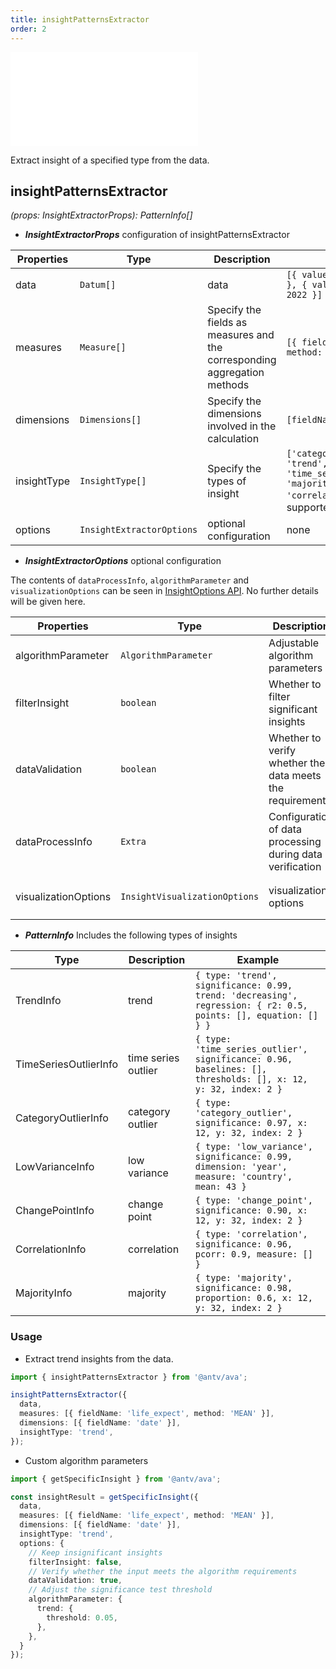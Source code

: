 ```yaml
---
title: insightPatternsExtractor
order: 2
---
```


<embed src='@/docs/common/style.md'></embed>


Extract insight of a specified type from the data.

## **insightPatternsExtractor**

<i>(props: InsightExtractorProps): PatternInfo[]</i>


* ***InsightExtractorProps*** configuration of insightPatternsExtractor

| Properties | Type | Description | Example |  
| ----| ---- | ---- | -----|
| data | `Datum[]` | data | `[{ value: 1000, year: 2023 }, { value: 900, year: 2022 }]` |
| measures | `Measure[]` | Specify the fields as measures and the corresponding aggregation methods | `[{ fieldName: 'value', method: 'SUM' }]` |
| dimensions | `Dimensions[]` | Specify the dimensions involved in the calculation | `[fieldName: 'year']` |
| insightType |  `InsightType[]` | Specify the types of insight | `['category_outlier', 'trend', 'change_point', 'time_series_outlier', 'majority','low_variance', 'correlation']`(All supported types) |
| options |  `InsightExtractorOptions` | optional configuration | none |

* ***InsightExtractorOptions*** optional configuration

The contents of `dataProcessInfo`, `algorithmParameter` and `visualizationOptions` can be seen in [InsightOptions API](./auto-insights.en.md). No further details will be given here.

| Properties | Type | Description | Default|  
| ----| ---- | ---- | -----|
| algorithmParameter | `AlgorithmParameter` | Adjustable algorithm parameters | none |
| filterInsight | `boolean` | Whether to filter significant insights | `false` |
| dataValidation | `boolean` | Whether to verify whether the data meets the requirements | `false` |
| dataProcessInfo | `Extra` | Configuration of data processing during data verification | none |
| visualizationOptions | `InsightVisualizationOptions` | visualization options | `{ lang: 'zh-CN' }` |

* ***PatternInfo*** Includes the following types of insights

| Type | Description | Example|  
| ----| ---- | ---- |
| TrendInfo | trend | `{ type: 'trend', significance: 0.99, trend: 'decreasing', regression: { r2: 0.5, points: [], equation: [] } }`|
| TimeSeriesOutlierInfo | time series outlier | `{ type: 'time_series_outlier', significance: 0.96, baselines: [], thresholds: [], x: 12, y: 32, index: 2 }` |
| CategoryOutlierInfo |  category outlier | `{ type: 'category_outlier', significance: 0.97, x: 12, y: 32, index: 2 }` |
| LowVarianceInfo |  low variance | `{ type: 'low_variance', significance: 0.99, dimension: 'year', measure: 'country', mean: 43 }` |
| ChangePointInfo |  change point | `{ type: 'change_point', significance: 0.90, x: 12, y: 32, index: 2 }` |
| CorrelationInfo |  correlation | `{ type: 'correlation', significance: 0.96, pcorr: 0.9, measure: [] }` |
| MajorityInfo |  majority | `{ type: 'majority', significance: 0.98, proportion: 0.6, x: 12, y: 32, index: 2 }` |

### Usage

* Extract trend insights from the data.

```ts
import { insightPatternsExtractor } from '@antv/ava';

insightPatternsExtractor({
  data,
  measures: [{ fieldName: 'life_expect', method: 'MEAN' }],
  dimensions: [{ fieldName: 'date' }],
  insightType: 'trend',
});
```

* Custom algorithm parameters

```ts
import { getSpecificInsight } from '@antv/ava';

const insightResult = getSpecificInsight({
  data,
  measures: [{ fieldName: 'life_expect', method: 'MEAN' }],
  dimensions: [{ fieldName: 'date' }],
  insightType: 'trend',
  options: {
    // Keep insignificant insights
    filterInsight: false,
    // Verify whether the input meets the algorithm requirements
    dataValidation: true,
    // Adjust the significance test threshold
    algorithmParameter: {
      trend: {
        threshold: 0.05,
      },
    },
  }
});
```
